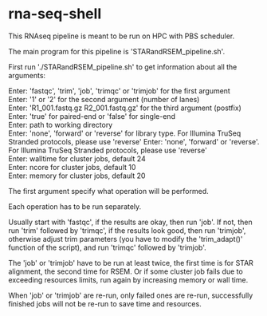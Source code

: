 # rna-seq-shell

This RNAseq pipeline is meant to be run on HPC with PBS scheduler.

The main program for this pipeline is 'STARandRSEM_pipeline.sh'.

First run './STARandRSEM_pipeline.sh' to get information about all the arguments:

Enter: 'fastqc', 'trim', 'job', 'trimqc' or 'trimjob' for the first argument \
Enter: '1' or '2' for the second argument (number of lanes) \
Enter: 'R1_001.fastq.gz R2_001.fastq.gz' for the third argument (postfix) \
Enter: 'true' for paired-end or 'false' for single-end \
Enter: path to working directory \
Enter: 'none', 'forward' or 'reverse' for library type. For Illumina TruSeq Stranded protocols, please use 'reverse'
Enter: 'none', 'forward' or 'reverse'. For Illumina TruSeq Stranded protocols, please use 'reverse' \
Enter: walltime for cluster jobs, default 24 \
Enter: ncore for cluster jobs, default 10 \
Enter: memory for cluster jobs, default 20 

The first argument specify what operation will be performed. 

Each operation has to be run separately. 

Usually start with 'fastqc', if the results are okay, then run 'job'. If not, then run 'trim' followed by 'trimqc', if the results look good, then run 'trimjob', otherwise adjust trim parameters (you have to modify the 'trim_adapt()' function of the script), and run 'trimqc' followed by 'trimjob'.

The 'job' or 'trimjob' have to be run at least twice, the first time is for STAR alignment, the second time for RSEM. Or if some cluster job fails due to exceeding resources limits, run again by increasing memory or wall time.

When 'job' or 'trimjob' are re-run, only failed ones are re-run, successfully finished jobs will not be re-run to save time and resources.
